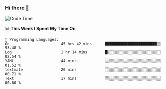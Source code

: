 ### Hi there 👋

<!--
**CrazyCollin/crazycollin** is a ✨ _special_ ✨ repository because its `README.md` (this file) appears on your GitHub profile.

Here are some ideas to get you started:

- 🔭 I’m currently working on ...
- 🌱 I’m currently learning ...
- 👯 I’m looking to collaborate on ...
- 🤔 I’m looking for help with ...
- 💬 Ask me about ...
- 📫 How to reach me: ...
- 😄 Pronouns: ...
- ⚡ Fun fact: ...
-->

<!--START_SECTION:waka-->
![Code Time](http://img.shields.io/badge/Code%20Time-1%2C624%20hrs%2054%20mins-blue)

📊 **This Week I Spent My Time On** 

```text
💬 Programming Languages: 
Go                       45 hrs 42 mins      ███████████████████████░░   93.48 % 
Log                      1 hr 14 mins        █░░░░░░░░░░░░░░░░░░░░░░░░   02.54 % 
YAML                     44 mins             ░░░░░░░░░░░░░░░░░░░░░░░░░   01.52 % 
textmate                 20 mins             ░░░░░░░░░░░░░░░░░░░░░░░░░   00.71 % 
Text                     17 mins             ░░░░░░░░░░░░░░░░░░░░░░░░░   00.60 % 
```


<!--END_SECTION:waka-->
